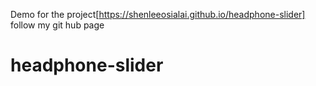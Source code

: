   Demo for the project[https://shenleeosialai.github.io/headphone-slider]
  follow my git hub page
 # headphone-slider
